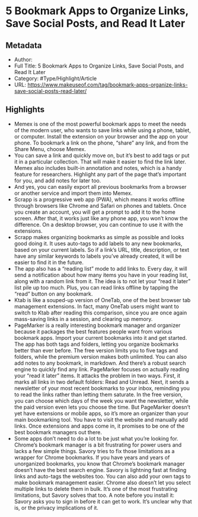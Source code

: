 # 5 Bookmark Apps to Organize Links, Save Social Posts, and Read It Later

## Metadata

* Author: 
* Full Title: 5 Bookmark Apps to Organize Links, Save Social Posts, and Read It Later
* Category: #Type/Highlight/Article
* URL: https://www.makeuseof.com/tag/bookmark-apps-organize-links-save-social-posts-read-later/

## Highlights

* Memex is one of the most powerful bookmark apps to meet the needs of the modern user, who wants to save links while using a phone, tablet, or computer. Install the extension on your browser and the app on your phone. To bookmark a link on the phone, “share” any link, and from the Share Menu, choose Memex.
* You can save a link and quickly move on, but it’s best to add tags or put it in a particular collection. That will make it easier to find the link later. Memex also includes built-in annotation and notes, which is a handy feature for researchers. Highlight any part of the page that’s important for you, and add notes for later too.
* And yes, you can easily export all previous bookmarks from a browser or another service and import them into Memex.
* Scrapp is a progressive web app (PWA), which means it works offline through browsers like Chrome and Safari on phones and tablets. Once you create an account, you will get a prompt to add it to the home screen. After that, it works just like any phone app, you won’t know the difference. On a desktop browser, you can continue to use it with the extensions.
* Scrapp makes organizing bookmarks as simple as possible and looks good doing it. It uses auto-tags to add labels to any new bookmarks, based on your current labels. So if a link’s URL, title, description, or text have any similar keywords to labels you’ve already created, it will be easier to find it in the future.
* The app also has a “reading list” mode to add links to. Every day, it will send a notification about how many items you have in your reading list, along with a random link from it. The idea is to not let your “read it later” list pile up too much. Plus, you can read links offline by tapping the “read” button on any bookmark.
* Ktab is like a souped-up version of OneTab, one of the best browser tab management extensions. In fact, many OneTab users might want to switch to Ktab after reading this comparison, since you are once again mass-saving links in a session, and clearing up memory.
* PageMarker is a really interesting bookmark manager and organizer because it packages the best features people want from various bookmark apps. Import your current bookmarks into it and get started.
  The app has both tags and folders, letting you organize bookmarks better than ever before. The free version limits you to five tags and folders, while the premium version makes both unlimited. You can also add notes to any bookmark, in markdown. And there’s a robust search engine to quickly find any link.
  PageMarker focuses on actually reading your “read it later” items. It attacks the problem in two ways.
  First, it marks all links in two default folders: Read and Unread. Next, it sends a newsletter of your most recent bookmarks to your inbox, reminding you to read the links rather than letting them saturate.
  In the free version, you can choose which days of the week you want the newsletter, while the paid version even lets you choose the time.
  But PageMarker doesn’t yet have extensions or mobile apps, so it’s more an organizer than your main bookmarking tool. You have to visit the website and manually add links. Once extensions and apps come in, it promises to be one of the best bookmark managers out there.
* Some apps don’t need to do a lot to be just what you’re looking for. Chrome’s bookmark manager is a bit frustrating for power users and lacks a few simple things. Savory tries to fix those limitations as a wrapper for Chrome bookmarks.
  If you have years and years of unorganized bookmarks, you know that Chrome’s bookmark manager doesn’t have the best search engine. Savory is lightning fast at finding links and auto-tags the websites too. You can also add your own tags to make bookmark management easier.
  Chrome also doesn’t let you select multiple links to delete them in bulk. It’s one of the most frustrating limitations, but Savory solves that too.
  A note before you install it: Savory asks you to sign in before it can get to work. It’s unclear why that is, or the privacy implications of it.
